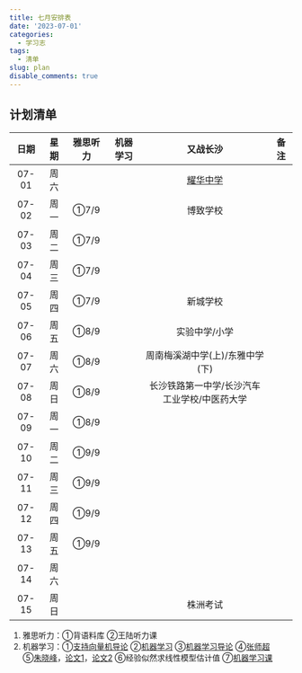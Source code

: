 ```yaml
---
title: 七月安排表
date: '2023-07-01'
categories:
  - 学习志
tags:
  - 清单
slug: plan
disable_comments: true
---
```




## 计划清单 
|   日期  |星期 | 雅思听力 | 机器学习 | 又战长沙 | 备注 |
| :------: | :------: | :------: | :------: | :------: | :------: |
| 07-01 | 周六 |  |  | [耀华中学](https://mp.weixin.qq.com/s/ALFyjjkEG9hRi0gwNNbuIA) |  |
| 07-02 | 周一 | ①7/9 |  | 博致学校 |  |
| 07-03 | 周二 | ①7/9 |  |  |  |
| 07-04 | 周三 | ①7/9 |  |  |  |
| 07-05 | 周四 | ①7/9 |  | 新城学校 |  |
| 07-06 | 周五 | ①8/9 |  | 实验中学/小学 |  |
| 07-07 | 周六 | ①8/9 |  | 周南梅溪湖中学(上)/东雅中学(下) |  |
| 07-08 | 周日 | ①8/9 |  | 长沙铁路第一中学/长沙汽车工业学校/中医药大学 |  |
| 07-09 | 周一 | ①8/9 |  |  |  |
| 07-10 | 周二 | ①9/9 |  |  |  |
| 07-11 | 周三 | ①9/9 |  |  |  |
| 07-12 | 周四 | ①9/9 |  |  |  |
| 07-13 | 周五 | ①9/9 |  |  |  |
| 07-14 | 周六 |  |  |  |  |
| 07-15 | 周日 |  |  | 株洲考试 |   |

1. 雅思听力：①背语料库 ②王陆听力课
3. 机器学习：①[支持向量机导论](/papers/QinRecom/支持向量机导论.pdf) ②[机器学习](/papers/QinRecom/机器学习.pdf) ③[机器学习导论](https://pan.baidu.com/s/18m7YJECFCvtaxidqjjqz_w?pwd=1234) ④[张师超](http://www.globalauthorid.com/WebPortal/AuthorView?wd=GAID10125982&rc=37037A)   
    ⑤[朱晓峰](http://www.globalauthorid.com/WebPortal/AuthorView?wd=GAID10127811&rc=013F3E)，[论文1](/papers/QinRecom/ZhuXF-1.pdf)，[论文2](/papers/QinRecom/ZhuXF-2.pdf) ⑥经验似然求线性模型估计值 ⑦[机器学习课](https://edu.csdn.net/course/detail/31616?spm=1003.2449.3001.8293.1) 